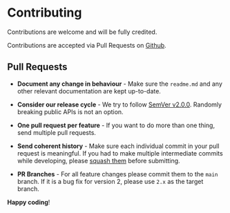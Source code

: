 # Contributing

Contributions are welcome and will be fully credited.

Contributions are accepted via Pull Requests on [Github](https://github.com/phoenix22h/laravel-mail-editor).


## Pull Requests

- **Document any change in behaviour** - Make sure the `readme.md` and any other relevant documentation are kept up-to-date.

- **Consider our release cycle** - We try to follow [SemVer v2.0.0](http://semver.org/). Randomly breaking public APIs is not an option.

- **One pull request per feature** - If you want to do more than one thing, send multiple pull requests.

- **Send coherent history** - Make sure each individual commit in your pull request is meaningful. If you had to make multiple intermediate commits while developing, please [squash them](http://www.git-scm.com/book/en/v2/Git-Tools-Rewriting-History#Changing-Multiple-Commit-Messages) before submitting.

- **PR Branches** - For all feature changes please commit them to the `main` branch. If it is a bug fix for version 2, please use `2.x` as the target branch.

**Happy coding**!
